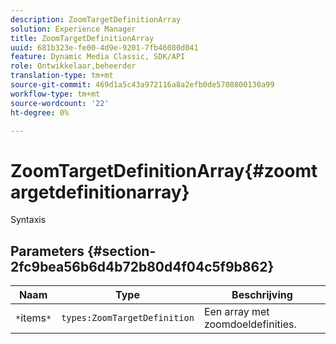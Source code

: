 ```yaml
---
description: ZoomTargetDefinitionArray
solution: Experience Manager
title: ZoomTargetDefinitionArray
uuid: 681b323e-fe00-4d9e-9201-7fb46080d041
feature: Dynamic Media Classic, SDK/API
role: Ontwikkelaar,beheerder
translation-type: tm+mt
source-git-commit: 469d1a5c43a972116a8a2efb0de5708800130a99
workflow-type: tm+mt
source-wordcount: '22'
ht-degree: 0%

---
```



# ZoomTargetDefinitionArray{#zoomtargetdefinitionarray}

Syntaxis

## Parameters {#section-2fc9bea56b6d4b72b80d4f04c5f9b862}

| Naam | Type | Beschrijving |
|---|---|---|
| `*`items`*` | `types:ZoomTargetDefinition` | Een array met zoomdoeldefinities. |


